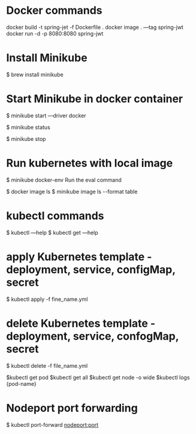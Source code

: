 # Docker commands

docker build -t spring-jet -f Dockerfile .
docker image . —tag spring-jwt
docker run -d -p 8080:8080 spring-jwt


# Install Minikube
$ brew install minikube

# Start Minikube in docker container
$ minikube start —driver docker

$ minikube status

$ minikube stop

# Run kubernetes with local image

$ minikube docker-env
Run the eval command

$ docker image ls
$ minikube image ls --format table 

# kubectl commands

$ kubectl —help
$ kubectl get —help

# apply Kubernetes template - deployment, service, configMap, secret
$ kubectl apply -f fine_name.yml

# delete Kubernetes template - deployment, service, confogMap, secret
$ kubectl delete -f file_name.yml

$kubectl get pod
$kubectl get all
$kubectl get node -o wide
$kubectl logs {pod-name}

# Nodeport port forwarding
$ kubectl port-forward <pod-name> <nodeport:port>